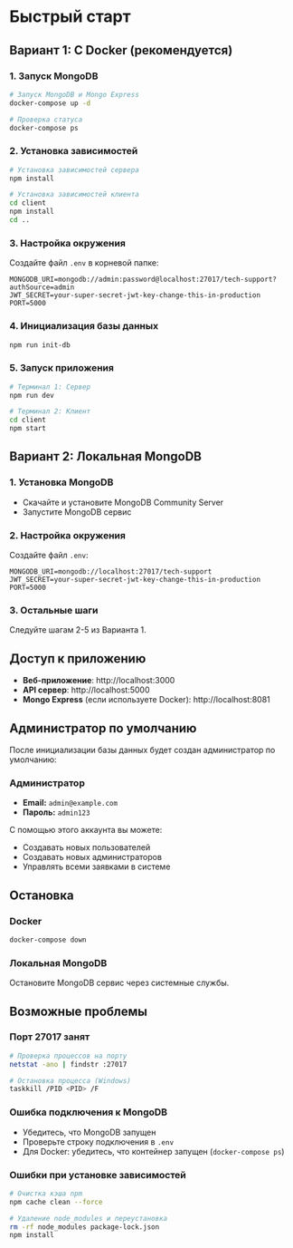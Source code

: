 # Быстрый старт

## Вариант 1: С Docker (рекомендуется)

### 1. Запуск MongoDB
```bash
# Запуск MongoDB и Mongo Express
docker-compose up -d

# Проверка статуса
docker-compose ps
```

### 2. Установка зависимостей
```bash
# Установка зависимостей сервера
npm install

# Установка зависимостей клиента
cd client
npm install
cd ..
```

### 3. Настройка окружения
Создайте файл `.env` в корневой папке:
```env
MONGODB_URI=mongodb://admin:password@localhost:27017/tech-support?authSource=admin
JWT_SECRET=your-super-secret-jwt-key-change-this-in-production
PORT=5000
```

### 4. Инициализация базы данных
```bash
npm run init-db
```

### 5. Запуск приложения
```bash
# Терминал 1: Сервер
npm run dev

# Терминал 2: Клиент
cd client
npm start
```

## Вариант 2: Локальная MongoDB

### 1. Установка MongoDB
- Скачайте и установите MongoDB Community Server
- Запустите MongoDB сервис

### 2. Настройка окружения
Создайте файл `.env`:
```env
MONGODB_URI=mongodb://localhost:27017/tech-support
JWT_SECRET=your-super-secret-jwt-key-change-this-in-production
PORT=5000
```

### 3. Остальные шаги
Следуйте шагам 2-5 из Варианта 1.

## Доступ к приложению

- **Веб-приложение**: http://localhost:3000
- **API сервер**: http://localhost:5000
- **Mongo Express** (если используете Docker): http://localhost:8081

## Администратор по умолчанию

После инициализации базы данных будет создан администратор по умолчанию:

### Администратор
- **Email:** `admin@example.com`
- **Пароль:** `admin123`

С помощью этого аккаунта вы можете:
- Создавать новых пользователей
- Создавать новых администраторов
- Управлять всеми заявками в системе

## Остановка

### Docker
```bash
docker-compose down
```

### Локальная MongoDB
Остановите MongoDB сервис через системные службы.

## Возможные проблемы

### Порт 27017 занят
```bash
# Проверка процессов на порту
netstat -ano | findstr :27017

# Остановка процесса (Windows)
taskkill /PID <PID> /F
```

### Ошибка подключения к MongoDB
- Убедитесь, что MongoDB запущен
- Проверьте строку подключения в `.env`
- Для Docker: убедитесь, что контейнер запущен (`docker-compose ps`)

### Ошибки при установке зависимостей
```bash
# Очистка кэша npm
npm cache clean --force

# Удаление node_modules и переустановка
rm -rf node_modules package-lock.json
npm install
```
